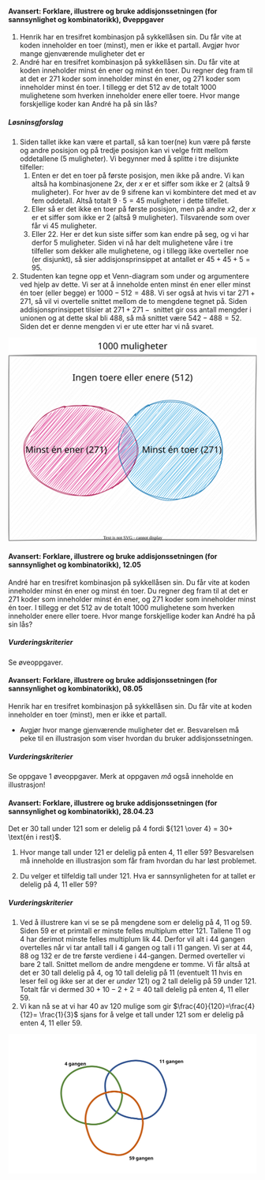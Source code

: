 #### Avansert: Forklare, illustrere og bruke addisjonssetningen (for sannsynlighet og kombinatorikk),  Øveppgaver

1. Henrik har en tresifret kombinasjon på sykkellåsen sin. Du får vite at koden inneholder en toer (minst), men er ikke et partall. Avgjør hvor mange gjenværende muligheter det er
2. André har en tresifret kombinasjon på sykkellåsen sin. Du får vite at koden inneholder minst én ener og minst én toer. Du regner deg fram til at det er 271 koder som inneholder minst én ener, og 271 koder som inneholder minst én toer. I tillegg er det 512 av de totalt 1000 mulighetene som hverken inneholder enere eller toere. Hvor mange forskjellige koder kan André ha på sin lås?

##### Løsninsgforslag

1. Siden tallet ikke kan være et partall, så kan toer(ne) kun være på første og andre posisjon og på tredje posisjon kan vi velge fritt mellom oddetallene (5 muligheter). Vi begynner med å splitte i tre disjunkte tilfeller:
   1. Enten er det en toer på første posisjon, men ikke på andre. Vi kan altså ha kombinasjonene $2x$, der $x$ er et siffer som ikke er $2$ (altså 9 muligheter). For hver av de $9$ sifrene kan vi kombintere det med et av fem oddetall. Altså totalt $9\cdot 5 = 45$ muligheter i dette tilfellet.
   2. Eller så er det ikke en toer på første posisjon, men på andre $x2$, der $x$ er et siffer som ikke er $2$ (altså 9 muligheter). Tilsvarende som over får vi $45$ muligheter.
   3. Eller $22$. Her er det kun siste siffer som kan endre på seg, og vi har derfor 5 muligheter.
   Siden vi nå har delt mulighetene våre i tre tilfeller som dekker alle mulighetene, og i tillegg ikke overteller noe (er disjunkt), så sier addisjonsprinsippet at antallet er $45+45+5 = 95$.
2. Studenten kan tegne opp et Venn-diagram som under og argumentere ved hjelp av dette. Vi ser at å inneholde enten minst én ener eller minst én toer (eller begge) er $1000-512 = 488$. Vi ser også at hvis vi tar $271+271$, så vil vi overtelle snittet mellom de to mengdene tegnet på. Siden addisjonsprinsippet tilsier at $271+271 - \text{ snittet }$ gir oss antall mengder i unionen og at dette skal bli $488$, så må snittet være $542-488 = 52$. Siden det er denne mengden vi er ute etter har vi nå svaret.

![](https://raw.githubusercontent.com/Andremartiny/MA-173/main/img/sannsyn/%C3%B8vingl%C3%A5ser.svg)

#### Avansert: Forklare, illustrere og bruke addisjonssetningen (for sannsynlighet og kombinatorikk),  12.05

André har en tresifret kombinasjon på sykkellåsen sin. Du får vite at koden inneholder minst én ener og minst én toer. Du regner deg fram til at det er 271 koder som inneholder minst én ener, og 271 koder som inneholder minst én toer. I tillegg er det 512 av de totalt 1000 mulighetene som hverken inneholder enere eller toere. Hvor mange forskjellige koder kan André ha på sin lås?

##### Vurderingskriterier

Se øveoppgaver.

#### Avansert: Forklare, illustrere og bruke addisjonssetningen (for sannsynlighet og kombinatorikk),  08.05

Henrik har en tresifret kombinasjon på sykkellåsen sin. Du får vite at koden inneholder en toer (minst), men er ikke et partall.

- Avgjør hvor mange gjenværende muligheter det er. Besvarelsen må peke til en illustrasjon som viser hvordan du bruker addisjonssetningen.

##### Vurderingskriterier

Se oppgave 1 øveoppgaver. Merk at oppgaven *må* også inneholde en illustrasjon!

#### Avansert: Forklare, illustrere og bruke addisjonssetningen (for sannsynlighet og kombinatorikk),  28.04.23

Det er $30$ tall under $121$ som er delelig på 4 fordi ${121 \over 4} = 30+ \text{én i rest}$.

1. Hvor mange tall under 121 er delelig på enten 4, 11 eller 59? Besvarelsen må inneholde en illustrasjon som får fram hvordan du har løst problemet.

2. Du velger et tilfeldig tall under $121$. Hva er sannsynligheten for at tallet er delelig på 4, 11 eller 59?

##### Vurderingskriterier

1. Ved å illustrere kan vi se se på mengdene som er delelig på 4, 11 og 59. Siden $59$ er et primtall er minste felles multiplum etter $121$. Tallene $11$ og $4$ har derimot minste felles multiplum lik $44$. Derfor vil alt i 44 gangen overtelles når vi tar antall tall i 4 gangen og tall i 11 gangen. Vi ser at $44$, $88$ og $132$ er de tre første verdiene i 44-gangen. Dermed overteller vi bare 2 tall. Snittet mellom de andre mengdene er tomme. Vi får altså at det er $30$ tall delelig på 4, og 10 tall delelig på 11 (eventuelt 11 hvis en leser feil og ikke ser at der er *under* 121) og 2 tall delelig på 59 under 121. Totalt får vi dermed $30+10-2+2 = 40$ tall delelig på enten 4, 11 eller 59.
2. Vi kan nå se at vi har 40 av 120 mulige som gir $\frac{40}{120}=\frac{4}{12}= \frac{1}{3}$ sjans for å velge et tall under 121 som er delelig på enten 4, 11 eller 59.

![](https://raw.githubusercontent.com/Andremartiny/MA-173/main/img/sannsyn/sannsyn28.04.svg)

